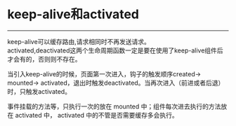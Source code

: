 # keep-alive和activated
---
keep-alive可以缓存路由,请求相同时不再发送请求。<br/>
activated,deactivated这两个生命周期函数一定是要在使用了keep-alive组件后才会有的，否则则不存在。<br/>

当引入keep-alive的时候，页面第一次进入，钩子的触发顺序created-> mounted-> activated，退出时触发deactivated。当再次进入（前进或者后退）时，只触发activated。<br/>

事件挂载的方法等，只执行一次的放在 mounted 中；组件每次进去执行的方法放在 activated 中， activated 中的不管是否需要缓存多会执行。<br/>

